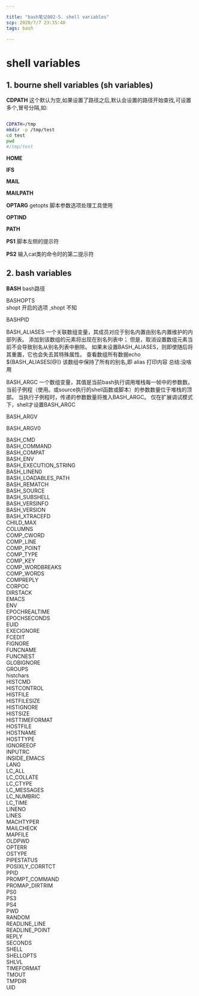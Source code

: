 ```yaml
---

title: "bash笔记002-5. shell variables"
scp: 2020/7/7 23:35:40
tags: bash  

---
```


# shell variables

## 1. bourne shell variables (sh variables)

**CDPATH**  这个默认为空,如果设置了路径之后,默认会设置的路径开始查找,可设置多个,冒号分隔,如:
```bash

CDPATH=/tmp
mkdir -p /tmp/test
cd test
pwd
#/tmp/test

```

**HOME**

**IFS**

**MAIL**

**MAILPATH**

**OPTARG** getopts 脚本参数选项处理工具使用

**OPTIND**

**PATH**

**PS1** 脚本左侧的提示符

**PS2** 输入cat类的命令时的第二提示符


## 2. bash variables

**BASH** bash路径

BASHOPTS  
shopt 开启的选项 ,shopt 不知


BASHPID


BASH_ALIASES
一个关联数组变量，其成员对应于别名内置由别名内置维护的内部列表。
添加到该数组的元素将出现在别名列表中； 但是，取消设置数组元素当前不会导致别名从别名列表中删除。 如果未设置BASH_ALIASES，则即使随后将其重置，它也会失去其特殊属性。
查看数组所有数据echo ${BASH_ALIASES[@]}
该数组中保持了所有的别名,即 alias 打印内容
总结:没啥用  


BASH_ARGC
一个数组变量，其值是当前bash执行调用堆栈每一帧中的参数数。  
当前子例程（使用。或source执行的shell函数或脚本）的参数数量位于堆栈的顶部。
当执行子例程时，传递的参数数量将推入BASH_ARGC。 仅在扩展调试模式下，shell才设置BASH_ARGC

BASH_ARGV

BASH_ARGV0

BASH_CMD  
BASH_COMMAND  
BASH_COMPAT  
BASH_ENV  
BASH_EXECUTION_STRING  
BASH_LINEN0  
BASH_LOADABLES_PATH  
BASH_REMATCH  
BASH_SOURCE  
BASH_SUBSHELL  
BASH_VERSINFO  
BASH_VERSION  
BASH_XTRACEFD  
CHILD_MAX  
COLUMNS  
COMP_CWORD  
COMP_LINE  
COMP_POINT  
COMP_TYPE  
COMP_KEY  
COMP_WORDBREAKS  
COMP_WORDS  
COMPREPLY  
CORPOC  
DIRSTACK  
EMACS  
ENV  
EPOCHREALTIME  
EPOCHSECONDS  
EUID  
EXECIGNORE  
FCEDIT  
FIGNORE  
FUNCNAME  
FUNCNEST  
GLOBIGNORE  
GROUPS  
histchars  
HISTCMD  
HISTCONTROL  
HISTFILE  
HISTFILESIZE  
HISTIGNORE  
HISTSIZE  
HISTTIMEFORMAT  
HOSTFILE  
HOSTNAME  
HOSTTYPE  
IGNOREEOF  
INPUTRC  
INSIDE_EMACS  
LANG  
LC_ALL  
LC_COLLATE  
LC_CTYPE  
LC_MESSAGES  
LC_NUMBRIC  
LC_TIME  
LINENO  
LINES  
MACHTYPER  
MAILCHECK  
MAPFILE  
OLDPWD  
OPTERR  
OSTYPE  
PIPESTATUS  
POSIXLY_CORRTCT  
PPID  
PROMPT_COMMAND  
PROMAP_DIRTRIM  
PS0  
PS3  
PS4  
PWD  
RANDOM  
READLINE_LINE  
READLINE_POINT  
REPLY  
SECONDS  
SHELL  
SHELLOPTS  
SHLVL  
TIMEFORMAT  
TMOUT  
TMPDIR  
UID  

